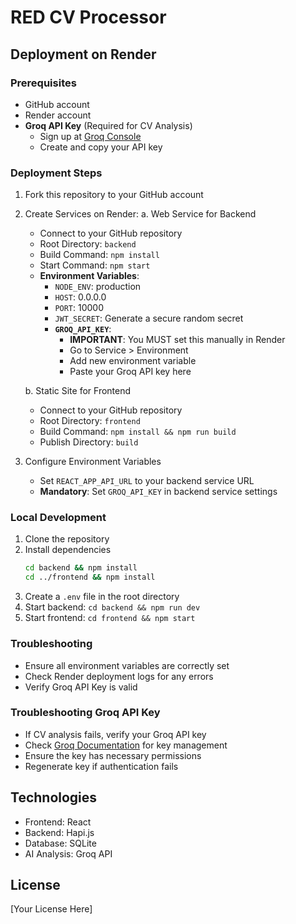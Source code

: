 # RED CV Processor

## Deployment on Render

### Prerequisites
- GitHub account
- Render account
- **Groq API Key** (Required for CV Analysis)
  - Sign up at [Groq Console](https://console.groq.com/)
  - Create and copy your API key

### Deployment Steps
1. Fork this repository to your GitHub account

2. Create Services on Render:
   a. Web Service for Backend
   - Connect to your GitHub repository
   - Root Directory: `backend`
   - Build Command: `npm install`
   - Start Command: `npm start`
   - **Environment Variables**:
     - `NODE_ENV`: production
     - `HOST`: 0.0.0.0
     - `PORT`: 10000
     - `JWT_SECRET`: Generate a secure random secret
     - **`GROQ_API_KEY`**: 
       - **IMPORTANT**: You MUST set this manually in Render
       - Go to Service > Environment
       - Add new environment variable
       - Paste your Groq API key here

   b. Static Site for Frontend
   - Connect to your GitHub repository
   - Root Directory: `frontend`
   - Build Command: `npm install && npm run build`
   - Publish Directory: `build`

3. Configure Environment Variables
   - Set `REACT_APP_API_URL` to your backend service URL
   - **Mandatory**: Set `GROQ_API_KEY` in backend service settings

### Local Development
1. Clone the repository
2. Install dependencies
   ```bash
   cd backend && npm install
   cd ../frontend && npm install
   ```
3. Create a `.env` file in the root directory
4. Start backend: `cd backend && npm run dev`
5. Start frontend: `cd frontend && npm start`

### Troubleshooting
- Ensure all environment variables are correctly set
- Check Render deployment logs for any errors
- Verify Groq API Key is valid

### Troubleshooting Groq API Key
- If CV analysis fails, verify your Groq API key
- Check [Groq Documentation](https://console.groq.com/docs) for key management
- Ensure the key has necessary permissions
- Regenerate key if authentication fails

## Technologies
- Frontend: React
- Backend: Hapi.js
- Database: SQLite
- AI Analysis: Groq API

## License
[Your License Here] 